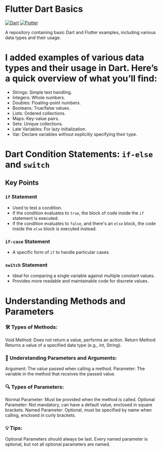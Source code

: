 # Flutter Dart Basics

[![Dart](https://img.shields.io/badge/Dart-0175C2?style=for-the-badge&logo=dart&logoColor=white)](https://dart.dev/)
[![Flutter](https://img.shields.io/badge/Flutter-02569B?style=for-the-badge&logo=flutter&logoColor=white)](https://flutter.dev/)

A repository containing basic Dart and Flutter examples, including various data types and their usage.


# I  added examples of various data types and their usage in Dart. Here’s a quick overview of what you’ll find:

- Strings: Simple text handling.
- Integers: Whole numbers.
- Doubles: Floating-point numbers.
- Booleans: True/false values.
- Lists: Ordered collections.
- Maps: Key-value pairs.
- Sets: Unique collections.
- Late Variables: For lazy initialization.
- Var: Declare variables without explicitly specifying their type.

# Dart Condition Statements: `if-else` and `switch`


## Key Points

### `if` Statement

- Used to test a condition.
- If the condition evaluates to `true`, the block of code inside the `if` statement is executed.
- If the condition evaluates to `false`, and there's an `else` block, the code inside the `else` block is executed instead.

### `if-case` Statement

- A specific form of `if` to handle particular cases.

### `switch` Statement

- Ideal for comparing a single variable against multiple constant values.
- Provides more readable and maintainable code for discrete values.


# Understanding Methods and Parameters
### 🛠️ Types of Methods:
Void Method: Does not return a value, performs an action.
Return Method: Returns a value of a specified data type (e.g., int, String).
### 📌 Understanding Parameters and Arguments:
Argument: The value passed when calling a method.
Parameter: The variable in the method that receives the passed value.
### 🔍 Types of Parameters:
Normal Parameter: Must be provided when the method is called.
Optional Parameter: Not mandatory, can have a default value, enclosed in square brackets.
Named Parameter: Optional, must be specified by name when calling, enclosed in curly brackets.
### 💡 Tips:
Optional Parameters should always be last.
Every named parameter is optional, but not all optional parameters are named.
